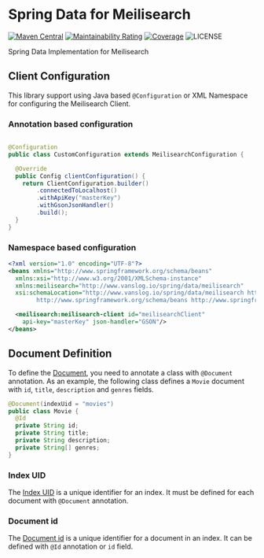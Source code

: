 Spring Data for Meilisearch
===========================

[![Maven Central](https://img.shields.io/maven-central/v/io.vanslog/spring-data-meilisearch.svg?label=Maven%20Central)](https://central.sonatype.com/artifact/io.vanslog/spring-data-meilisearch/)
[![Maintainability Rating](https://sonarcloud.io/api/project_badges/measure?project=spring-data-meilisearch&metric=sqale_rating)](https://sonarcloud.io/summary/new_code?id=spring-data-meilisearch)
[![Coverage](https://sonarcloud.io/api/project_badges/measure?project=spring-data-meilisearch&metric=coverage)](https://sonarcloud.io/summary/new_code?id=spring-data-meilisearch)
![LICENSE](https://img.shields.io/github/license/junghoon-vans/spring-data-meilisearch?label=License)


Spring Data Implementation for Meilisearch

## Client Configuration

This library support using Java based `@Configuration` or XML Namespace for configuring the Meilisearch Client.

### Annotation based configuration

```java

@Configuration
public class CustomConfiguration extends MeilisearchConfiguration {

  @Override
  public Config clientConfiguration() {
    return ClientConfiguration.builder()
        .connectedToLocalhost()
        .withApiKey("masterKey")
        .withGsonJsonHandler()
        .build();
  }
}
```

### Namespace based configuration

```xml
<?xml version="1.0" encoding="UTF-8"?>
<beans xmlns="http://www.springframework.org/schema/beans"
  xmlns:xsi="http://www.w3.org/2001/XMLSchema-instance"
  xmlns:meilisearch="http://www.vanslog.io/spring/data/meilisearch"
  xsi:schemaLocation="http://www.vanslog.io/spring/data/meilisearch http://www.vanslog.io/spring/data/meilisearch/spring-meilisearch-1.0.xsd
		http://www.springframework.org/schema/beans http://www.springframework.org/schema/beans/spring-beans.xsd">

  <meilisearch:meilisearch-client id="meilisearchClient"
    api-key="masterKey" json-handler="GSON"/>
</beans>
```

## Document Definition

To define the [Document](https://www.meilisearch.com/docs/learn/core_concepts/documents), you need to annotate a class with `@Document` annotation.
As an example, the following class defines a `Movie` document with `id`, `title`, `description` and `genres` fields.

```java
@Document(indexUid = "movies")
public class Movie {
  @Id
  private String id;
  private String title;
  private String description;
  private String[] genres;
}
```

### Index UID

The [Index UID](https://www.meilisearch.com/docs/learn/core_concepts/indexes#index-uid) is a unique identifier for an index.
It must be defined for each document with `@Document` annotation.

### Document id

The [Document id](https://www.meilisearch.com/docs/learn/core_concepts/primary_key#document-id) is a unique identifier for a document in an index.
It can be defined with `@Id` annotation or `id` field.
